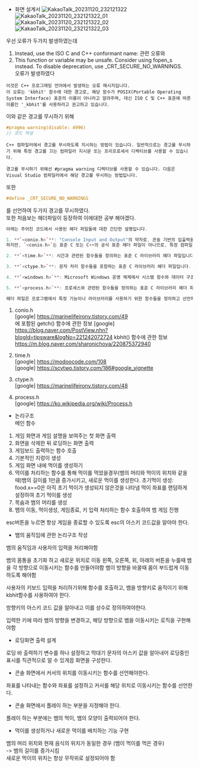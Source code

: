 * 화면 설계서
![KakaoTalk_20231120_232121322](https://github.com/younsonx/MyTIL/assets/144593956/0b5c0d5c-76f3-4e05-87df-398a2eed0d96)
![KakaoTalk_20231120_232121322_01](https://github.com/younsonx/MyTIL/assets/144593956/a2be76bb-be3c-4926-a02e-29f330971947)
![KakaoTalk_20231120_232121322_02](https://github.com/younsonx/MyTIL/assets/144593956/5d41a1c8-0245-42ce-9098-c10899734464)
![KakaoTalk_20231120_232121322_03](https://github.com/younsonx/MyTIL/assets/144593956/eb183106-acd9-476e-9ddc-9b445f91bda1)

우선 오류가 두가지 발생하였는데  
1. Instead, use the ISO C and C++ conformant name:  관련 오류와
2. This function or variable may be unsafe. Consider using fopen_s instead. To disable deprecation, use _CRT_SECURE_NO_WARNINGS.  
오류가 발생하였다
```
이것은 C++ 프로그래밍 언어에서 발생하는 오류 메시지입니다.
이 오류는 'kbhit' 함수에 대한 경고로, 해당 함수가 POSIX(Portable Operating System Interface) 표준의 이름이 아니라고 알려주며, 대신 ISO C 및 C++ 표준에 따른 이름인 '_kbhit'를 사용하라고 권고하고 있습니다.
```
이와 같은 경고를 무시하기 위해 
```cpp
#pragma warning(disable: 4996)
// 코드 작성
```
```
C++ 컴파일러에서 경고를 무시하도록 지시하는 방법이 있습니다. 일반적으로는 경고를 무시하기 위해 특정 경고를 끄는 컴파일러 지시문 또는 프리프로세서 디렉티브를 사용할 수 있습니다.

경고를 무시하기 위해선 #pragma warning 디렉티브를 사용할 수 있습니다. 다음은 Visual Studio 컴파일러에서 해당 경고를 무시하는 방법입니다.
```
또한
```cpp
#define _CRT_SECURE_NO_WARNINGS
```
를 선언하여 두가지 경고를 무시하였다.  
또한 처음보는 헤더파일이 등장하여 이에대한 공부 해야겠다.  
```cpp
아래는 주어진 코드에서 사용된 헤더 파일들에 대한 간단한 설명입니다.

1. **`<conio.h>`**: "Console Input and Output"의 약자로, 콘솔 기반의 입출력을 위한 함수들을 포함하고 있습니다. `getch()`나 `clrscr()`와 같은 함수들이 주로 사용됩니다.
하지만, `<conio.h>`는 표준 C 또는 C++의 공식 표준 헤더 파일이 아니므로, 특정 컴파일러에서만 지원되거나 특정 운영 체제에서만 사용 가능할 수 있습니다.

2. **`<time.h>`**: 시간과 관련된 함수들을 정의하는 표준 C 라이브러리 헤더 파일입니다. `time()` 함수와 같은 시간과 관련된 함수들을 제공합니다. 현재 시간을 얻거나 시간을 조작하는 데 사용됩니다.

3. **`<ctype.h>`**: 문자 처리 함수들을 포함하는 표준 C 라이브러리 헤더 파일입니다. 주로 문자가 알파벳인지, 숫자인지, 대문자인지, 소문자인지 등을 판별하는 함수들이 있습니다.

4. **`<windows.h>`**: Microsoft Windows 운영 체제에서 시스템 함수와 데이터 구조를 포함하는 헤더 파일입니다. 윈도우 API 함수들을 사용하여 윈도우 프로그래밍을 할 때 필요한 여러 함수와 상수들을 제공합니다.

5. **`<process.h>`**: 프로세스와 관련된 함수들을 정의하는 표준 C 라이브러리 헤더 파일입니다. 프로세스 생성, 종료, 제어 등과 관련된 함수들을 제공합니다.

헤더 파일은 프로그램에서 특정 기능이나 라이브러리를 사용하기 위한 함수들을 정의하고 선언하는 역할을 합니다. 각 헤더 파일에는 관련된 함수들이나 상수들이 정의되어 있으며, 프로그램에서 이러한 기능들을 사용하기 위해서는 해당 헤더 파일을 포함시켜야 합니다.
```
1. conio.h  
[google] https://marinelifeirony.tistory.com/49  
에 포함된 getch() 함수에 관한 정보
[google] https://blog.naver.com/PostView.nhn?blogId=tipsware&logNo=221242072724
kbhit() 함수에 관한 정보
https://m.blog.naver.com/sharonichoya/220875372940

3. time.h  
[google] https://modoocode.com/108  
[google] https://scvtwo.tistory.com/186#google_vignette

4. ctype.h  
[google] https://marinelifeirony.tistory.com/48

5. process.h  
[google] https://ko.wikipedia.org/wiki/Process.h

* 논리구조  
 메인 함수
1. 게임 화면과 게임 설명을 보여주는 첫 화면 출력 
2. 화면을 삭제한 뒤 로딩하는 화면 출력 
3. 게임보드 출력하는 함수 호출 
4. 기본적인 지렁이 생성 
5. 게임 화면 내에 먹이를 생성하기 
6. 먹이를 처리하는 함수를 통해 먹이를 먹었을경우(뱀의 머리와 먹이의 위치와 같을때)뱀의 길이를 1만큼 증가시키고, 새로운 먹이를 생성한다. 초기먹이 생성: food.x==0은 아직 초기 먹이가 생성되지 않은것을 나타냄 먹이 좌표를 랜덤하게 설정하여 초기 먹이를 생성
7. 목숨과 뱀의 머리를 생성 
8. 뱀의 이동, 먹이생성, 게임종료, 키 입력 처리하는 함수 호출하여 뱀 게임 진행

esc버튼을 누르면 항상 게임을 종료할 수 있도록 esc의 아스키 코드값을 알아야 한다.

* 뱀의 움직임에 관한 논리구조 작성

뱀의 움직임과 사용자의 입력을 처리해야함

뱀의 몸통을 초기화 하고 새로운 위치로 이동
왼쪽, 오른쪽, 위, 아래의 버튼을 누를때 뱀을 각 방향으로 이동시키는 함수를 만들어야함
뱀이 방향을 바꿀때 몸이 부드럽게 이동하도록 해야함
 
사용자의 키보드 입력을 처리하기위해 함수를 호출하고, 뱀을 방향키로 움직이기 위해 kbhit함수를 사용하여야 한다.

방향키의 아스키 코드 값을 알아내고 이를 상수로 정의하여야한다.

입력한 키에 따라 뱀의 방향을 변경하고, 해당 방향으로 뱀을 이동시키는 로직을 구현해야함

* 로딩화면 출력 설계

로딩 바 출력하기
변수를 하나 설정하고 막대기 문자의 아스키 값을 알아내어 로딩중인 표시를 직관적으로 알 수 있게끔 화면을 구성한다.

* 콘솔 화면에서 커서의 위치를 이동시키는 함수를 선언해야한다.

좌표를 나타내는 함수와
좌표를 설정하고 커서를 해당 위치로 이동시키는 함수를 선언한다.

* 콘솔 화면에서 플레이 하는 부분을 지정해야 한다.

플레이 하는 부분에는 뱀의 먹이, 뱀의 모양이 출력되어야 한다.

* 먹이를 생성하거나 새로운 먹이를 배치하는 기능 구현

뱀의 머리 위치와 현재 음식의 위치가 동일한 경우 (뱀이 먹이를 먹은 경우)  
-> 뱀의 길이를 증가시킴  
새로운 먹이의 위치는 항상 무작위로 설정되어야 함  


